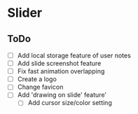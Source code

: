 # Slider

## ToDo
- [ ] Add local storage feature of user notes
- [ ] Add slide screenshot feature
- [ ] Fix fast animation overlapping
- [ ] Create a logo
- [ ] Change favicon
- [ ] Add 'drawing on slide' feature'
  - [ ] Add cursor size/color setting
